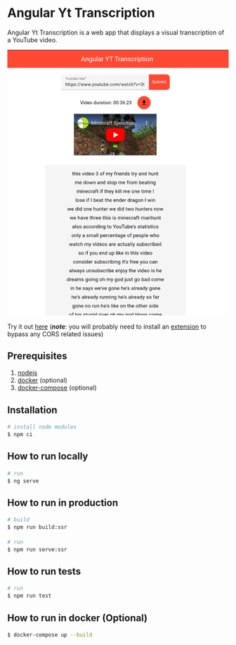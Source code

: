 # Angular Yt Transcription

Angular Yt Transcription is a web app that displays a visual transcription of a YouTube video.

![angular-yt-transcription](./docs/angular-yt-transcription.png)

Try it out [here](https://pacna.github.io/angular-yt-transcription/) (**_note_**: you will probably need to install an [extension](https://chrome.google.com/webstore/detail/allow-cors-access-control/lhobafahddgcelffkeicbaginigeejlf/related?hl=en) to bypass any CORS related issues)

## Prerequisites

1. [nodejs](https://nodejs.org/en/)
2. [docker](https://docs.docker.com/install/) (optional)
3. [docker-compose](https://docs.docker.com/compose/install/) (optional)

## Installation

```bash
# install node modules
$ npm ci
```

## How to run locally

```bash
# run
$ ng serve
```

## How to run in production

```bash
# build
$ npm run build:ssr

# run
$ npm run serve:ssr
```

## How to run tests

```bash
# run
$ npm run test
```

## How to run in docker (Optional)

```bash
$ docker-compose up --build
```
